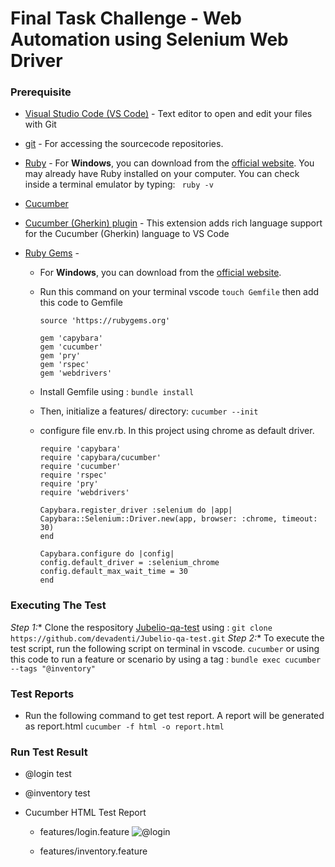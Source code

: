 # Final Task Challenge - Web Automation using Selenium Web Driver

### Prerequisite

* [Visual Studio Code (VS Code)](https://code.visualstudio.com/updates/v1_77) -  Text editor to open and edit your files with Git
* [git](https://git-scm.com/downloads) - For accessing the sourcecode repositories.
* [Ruby](https://www.ruby-lang.org/en/documentation/installation/) - For **Windows**, you can download from the [official website](https://rubyinstaller.org/downloads/). You may already have Ruby installed on your computer. You can check inside a terminal emulator by typing: ` ruby -v`
* [Cucumber](https://cucumber.io/docs/installation/) 
* [Cucumber (Gherkin) plugin](https://marketplace.visualstudio.com/items?itemName=alexkrechik.cucumberautocomplete) - This extension adds rich language support for the Cucumber (Gherkin) language to VS Code

* [Ruby Gems](rubygems.org) - 
  * For **Windows**, you can download from the [official website](https://rubyinstaller.org/downloads/).
  * Run this command on your terminal vscode
    `touch Gemfile`
    then add this code to Gemfile
    ```
    source 'https://rubygems.org'

    gem 'capybara'
    gem 'cucumber'
    gem 'pry'
    gem 'rspec'
    gem 'webdrivers'
    ```
  * Install Gemfile using : `bundle install`
  * Then, initialize a features/ directory: `cucumber --init`
  * configure file env.rb. In this project using chrome as default driver. 
  
    ```
    require 'capybara'
    require 'capybara/cucumber'
    require 'cucumber'
    require 'rspec'
    require 'pry'
    require 'webdrivers'

    Capybara.register_driver :selenium do |app|
    Capybara::Selenium::Driver.new(app, browser: :chrome, timeout: 30)
    end

    Capybara.configure do |config|
    config.default_driver = :selenium_chrome
    config.default_max_wait_time = 30
    end
    ```
### Executing The Test
*Step 1:** Clone the respository
  [Jubelio-qa-test](https://github.com/devadenti/Jubelio-qa-test) using :
    `git clone https://github.com/devadenti/Jubelio-qa-test.git`
*Step 2:** To execute the test script, run the following script on terminal in vscode.
    `cucumber`
    or using this code to run a feature or scenario by using a tag :
    `bundle exec cucumber --tags "@inventory"`

### Test Reports
*  Run the following command to get test report. A report will be generated as report.html
    `cucumber -f html -o report.html`

### Run Test Result
*  @login test

*  @inventory test

*  Cucumber HTML Test Report
    * features/login.feature
      ![@login](https://github.com/devadenti/Jubelio-qa-test/assets/54857599/4680d432-6d88-488a-87dc-3fe22bc2c46e)

    * features/inventory.feature



